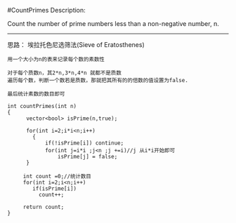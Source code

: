 #CountPrimes
Description:

Count the number of prime numbers less than a non-negative number, n.

---



思路：
埃拉托色尼选筛法(Sieve of Eratosthenes)


```
用一个大小为n的表来记录每个数的素数性

对于每个质数n，其2*n,3*n,4*n 就都不是质数
遍历每个数，判断一个数若是质数，那就把其所有的的倍数的值设置为false.

最后统计素数的数目即可

int countPrimes(int n)
{
      vector<bool> isPrime(n,true);
        
      for(int i=2;i*i<n;i++)
        {
            if(!isPrime[i]) continue;
            for(int j=i*i ;j<n ;j +=i)//j 从i*i开始即可
                isPrime[j] = false;
      }
        
     int count =0;//统计数目
     for(int i=2;i<n;i++)
        if(isPrime[i])
          count++;
            
     return count;
}
```